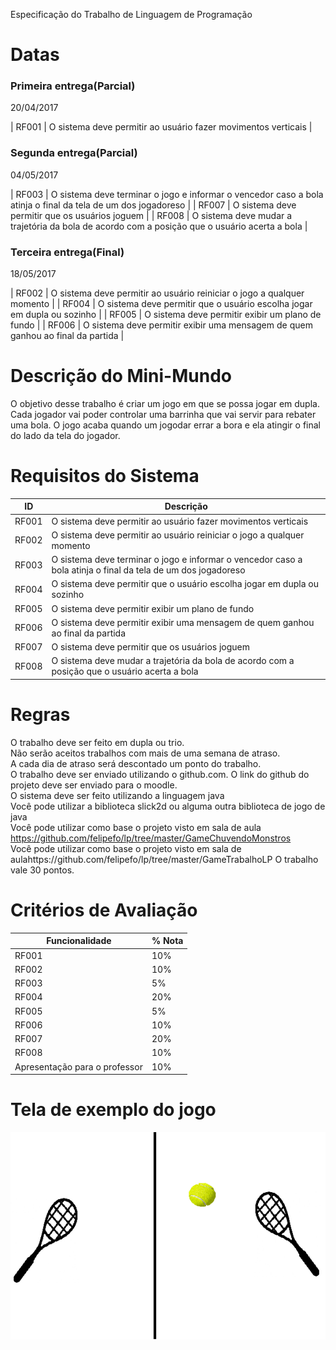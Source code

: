 
Especificação do Trabalho de Linguagem de Programação

# Datas

### Primeira entrega(Parcial)

20/04/2017

| RF001 | O sistema deve permitir ao usuário fazer movimentos verticais |


### Segunda entrega(Parcial)

04/05/2017

| RF003 | O sistema deve terminar o jogo e informar o vencedor caso a bola atinja o final da tela de um dos jogadoreso | 
| RF007 | O sistema deve permitir que os usuários joguem | 
| RF008 | O sistema deve mudar a trajetória da bola de acordo com a posição que o usuário acerta a bola | 


### Terceira entrega(Final)
18/05/2017

| RF002 | O sistema deve permitir ao usuário reiniciar o jogo a qualquer momento |
| RF004 | O sistema deve permitir que o usuário escolha jogar em dupla ou sozinho |
| RF005 | O sistema deve permitir exibir um plano de fundo | 
| RF006 | O sistema deve permitir exibir uma mensagem de quem ganhou ao final da partida | 


# Descrição do Mini-Mundo

O objetivo desse trabalho é criar um jogo em que se possa jogar em dupla. 
Cada jogador vai poder controlar uma barrinha que vai servir para rebater uma bola. 
O jogo acaba quando um jogodar errar a bora e ela atingir o final do lado da tela do jogador. 


# Requisitos do Sistema

| ID | Descrição |  
| --- | --- | 
| RF001 | O sistema deve permitir ao usuário fazer movimentos verticais |
| RF002 | O sistema deve permitir ao usuário reiniciar o jogo a qualquer momento |
| RF003 | O sistema deve terminar o jogo e informar o vencedor caso a bola atinja o final da tela de um dos jogadoreso | 
| RF004 | O sistema deve permitir que o usuário escolha jogar em dupla ou sozinho |
| RF005 | O sistema deve permitir exibir um plano de fundo | 
| RF006 | O sistema deve permitir exibir uma mensagem de quem ganhou ao final da partida | 
| RF007 | O sistema deve permitir que os usuários joguem | 
| RF008 | O sistema deve mudar a trajetória da bola de acordo com a posição que o usuário acerta a bola | 



# Regras 

O trabalho deve ser feito em dupla ou trio. <br>
Não serão aceitos trabalhos com mais de uma semana de atraso. <br>
A cada dia de atraso será descontado um ponto do trabalho. <br>
O trabalho deve ser enviado utilizando o github.com. O link do github do projeto deve ser enviado para o moodle.<br>
O sistema deve ser feito utilizando a linguagem java<br>
Você pode utilizar a biblioteca slick2d ou alguma outra biblioteca de jogo de java<br>
Você pode utilizar como base o projeto visto em sala de aula https://github.com/felipefo/lp/tree/master/GameChuvendoMonstros<br>
Você pode utilizar como base o projeto visto em sala de aulahttps://github.com/felipefo/lp/tree/master/GameTrabalhoLP
O trabalho vale 30 pontos.


# Critérios de Avaliação 

| Funcionalidade | % Nota| 
| --- | --- |
| RF001 | 10% |
| RF002 | 10%  |
| RF003 | 5%  | 
| RF004 | 20%  |
| RF005 | 5%  |
| RF006 | 10%  | 
| RF007 | 20%  | 
| RF008 | 10%  | 
| Apresentação para o professor | 10%  | 


# Tela de exemplo do jogo

![alt text](https://github.com/felipefo/lp/blob/master/Trabalho1/imagem_jogo.png)

